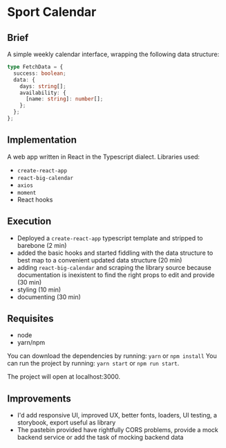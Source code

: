 # Sport Calendar

## Brief

A simple weekly calendar interface, wrapping the following data structure:

```ts
type FetchData = {
  success: boolean;
  data: {
    days: string[];
    availability: {
      [name: string]: number[];
    };
  };
};
```

## Implementation

A web app written in React in the Typescript dialect.
Libraries used:

- `create-react-app`
- `react-big-calendar`
- `axios`
- `moment`
- React hooks

## Execution

- Deployed a `create-react-app` typescript template and stripped to barebone (2 min)
- added the basic hooks and started fiddling with the data structure to best map to a convenient updated data structure (20 min)
- adding `react-big-calendar` and scraping the library source because documentation is inexistent to find the right props to edit and provide (30 min)
- styling (10 min)
- documenting (30 min)

## Requisites

- node
- yarn/npm

You can download the dependencies by running: `yarn` or `npm install`
You can run the project by running: `yarn start` or `npm run start`.

The project will open at localhost:3000.

## Improvements

- I'd add responsive UI, improved UX, better fonts, loaders, UI testing, a storybook, export useful as library
- The pastebin provided have rightfully CORS problems, provide a mock backend service or add the task of mocking backend data
